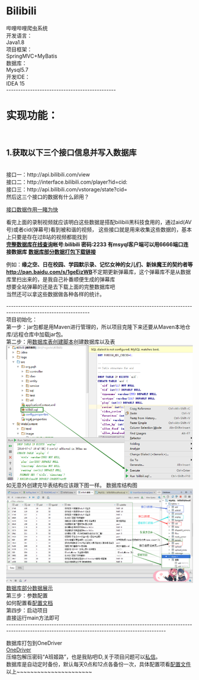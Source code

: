 # Bilibili<br/>
哔哩哔哩爬虫系统<br/>
开发语言：<br/>
Java1.8<br/>
项目框架：<br/>
SpringMVC+MyBatis<br/>
数据库：<br/>
Mysql5.7<br/>
开发IDE：<br/>
IDEA 15<br/>
----------------------------------------------<br/>
<h1 >实现功能：</h1><br/>
<h2 >1.获取以下三个接口信息并写入数据库</h2><br/>
接口一：http://api.bilibili.com/view<br/>
接口二：http://interface.bilibili.com/player?id=cid:<br/>
接口三：http://api.bilibili.com/vstorage/state?cid=<br/>
然后这三个接口的数据有什么卵用？</br>

<a href="http://ww2.sinaimg.cn/large/005Jr6NYgw1f5x82npzo1g310b0lse8e.gif">接口数据作用一睹为快</a></br>

看完上面的录制视频就应该明白这些数据是搭配bilibili黑科技食用的，通过aid(AV号)或者cid(弹幕号)看到被和谐的视频，
这些接口就是用来收集这些数据的，基本上只要是存在过B站的视频都能找到</br>
<b><a href="http://pqh.share666.com">完整数据库在线查询</a>帐号:bilibili 密码:2233 有msyql客户端可以用6666端口连接数据库</b>
<b><a href="#down">数据库部分数据打包下载链接</a></b>

例如：<b>缘之空、日在校园、学园默示录、记忆女神的女儿们、新妹魔王的契约者等</br>
http://pan.baidu.com/s/1geEizWB</b>不定期更新弹幕库，这个弹幕库不是从数据库里扫出来的，是我自己补番顺便生成的弹幕库</br>
想要全站弹幕的还是去下载上面的完整数据库吧</br>
当然还可以拿这些数据做各种各样的统计。


-----------------------------------------------------------------------------------------------------------------<br/>
项目初始化：<br/>
第一步：jar包都是用Maven进行管理的，所以项目克隆下来还要从Maven本地仓库/远程仓库中加载jar包。<br/>
第二步：用<a href="https://github.com/luffy9412/Bilibili/blob/master/doc/bilibili.sql">数据库表创建脚本</a>创建数据库以及表<br/>
![image](src/main/webapp/image/创建数据库.png)<br/>
如无意外创建完毕表结构应该跟下图一样。
数据库结构图
![image](src/main/webapp/image/数据库结构详解.png)<br/>
<a href="http://ww3.sinaimg.cn/large/005Jr6NYgw1f5x22mc4zlg30x40bye81.gif">数据库部分数据展示</a><br/>
第三步：参数配置<br/>
如何配置看<a href="doc/config.properties配置详细说明.docx">配置文档</a><br/>
第四步：启动项目<br/>
直接运行main方法即可<br/>
-------------------------------------------------------------------------------------------------------------------------------------------------<br/>

数据库打包到OneDriver<br/>
<a name='down' href='https://1drv.ms/f/s!AqIrS5Y3YYnjg00rhqs5pOw6KO4n'>OneDriver</a><br/>
压缩包解压密码“A班姬路”，也是我贴吧ID,关于项目问题可以<a href="http://tieba.baidu.com/im/pcmsg?from=820363216">私信</a>。<br/>
数据库是自动定时备份，默认每天0点和12点各备份一次，具体配置项看<a href="https://github.com/luffy9412/Bilibili/blob/master/src/config.properties">配置文件</a><br/>
以上~~~~~~~~~~~~~~~~~~~~~~<br/>
